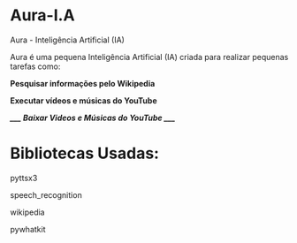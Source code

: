 # Aura-I.A
 Aura - Inteligência Artificial (IA)

 Aura é uma pequena Inteligência Artificial (IA)
 criada para realizar pequenas tarefas como:

**Pesquisar informações pelo Wikipedia**

**Executar vídeos e músicas do YouTube**

***___ Baixar Videos e Músicas do YouTube ___***

# Bibliotecas Usadas:
pyttsx3

speech_recognition

wikipedia

pywhatkit